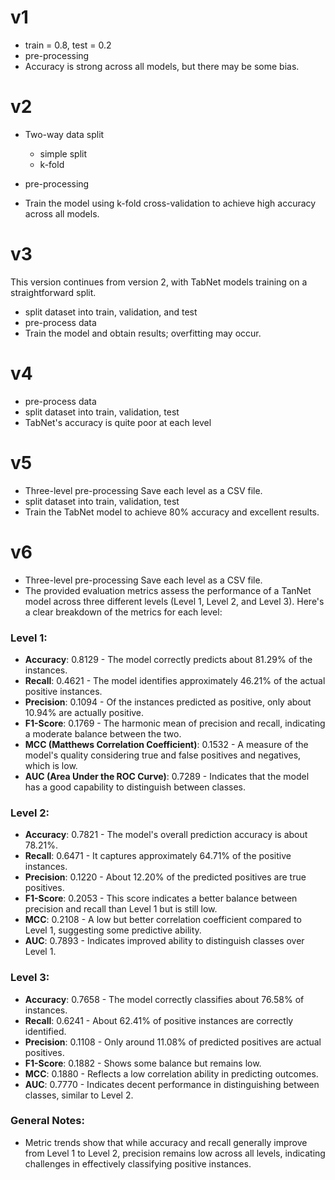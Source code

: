 # v1
- train = 0.8, test = 0.2
- pre-processing
- Accuracy is strong across all models, but there may be some bias.

# v2
- Two-way data split
    - simple split
    - k-fold

- pre-processing
- Train the model using k-fold cross-validation to achieve high accuracy across all models.

# v3
This version continues from version 2, with TabNet models training on a straightforward split.

- split dataset into train, validation, and test
- pre-process data
- Train the model and obtain results; overfitting may occur.
  
# v4 
- pre-process data
- split dataset into train, validation, test
- TabNet's accuracy is quite poor at each level

# v5
- Three-level pre-processing
Save each level as a CSV file.
- split dataset into train, validation, test
- Train the TabNet model to achieve 80% accuracy and excellent results.

# v6
- Three-level pre-processing
Save each level as a CSV file.
- The provided evaluation metrics assess the performance of a TanNet model across three different levels (Level 1, Level 2, and Level 3). Here's a clear breakdown of the metrics for each level:

### Level 1:
- **Accuracy**: 0.8129 - The model correctly predicts about 81.29% of the instances.
- **Recall**: 0.4621 - The model identifies approximately 46.21% of the actual positive instances.
- **Precision**: 0.1094 - Of the instances predicted as positive, only about 10.94% are actually positive.
- **F1-Score**: 0.1769 - The harmonic mean of precision and recall, indicating a moderate balance between the two.
- **MCC (Matthews Correlation Coefficient)**: 0.1532 - A measure of the model's quality considering true and false positives and negatives, which is low.
- **AUC (Area Under the ROC Curve)**: 0.7289 - Indicates that the model has a good capability to distinguish between classes.

### Level 2:
- **Accuracy**: 0.7821 - The model's overall prediction accuracy is about 78.21%.
- **Recall**: 0.6471 - It captures approximately 64.71% of the positive instances.
- **Precision**: 0.1220 - About 12.20% of the predicted positives are true positives.
- **F1-Score**: 0.2053 - This score indicates a better balance between precision and recall than Level 1 but is still low.
- **MCC**: 0.2108 - A low but better correlation coefficient compared to Level 1, suggesting some predictive ability.
- **AUC**: 0.7893 - Indicates improved ability to distinguish classes over Level 1.

### Level 3:
- **Accuracy**: 0.7658 - The model correctly classifies about 76.58% of instances.
- **Recall**: 0.6241 - About 62.41% of positive instances are correctly identified.
- **Precision**: 0.1108 - Only around 11.08% of predicted positives are actual positives.
- **F1-Score**: 0.1882 - Shows some balance but remains low.
- **MCC**: 0.1880 - Reflects a low correlation ability in predicting outcomes.
- **AUC**: 0.7770 - Indicates decent performance in distinguishing between classes, similar to Level 2.

### General Notes:

- Metric trends show that while accuracy and recall generally improve from Level 1 to Level 2, precision remains low across all levels, indicating challenges in effectively classifying positive instances.
